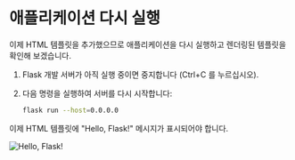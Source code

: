 # 애플리케이션 다시 실행

이제 HTML 템플릿을 추가했으므로 애플리케이션을 다시 실행하고 렌더링된 템플릿을 확인해 보겠습니다.

1. Flask 개발 서버가 아직 실행 중이면 중지합니다 (Ctrl+C 를 누르십시오).

2. 다음 명령을 실행하여 서버를 다시 시작합니다:

   ```bash
   flask run --host=0.0.0.0
   ```

이제 HTML 템플릿에 "Hello, Flask!" 메시지가 표시되어야 합니다.

![Hello, Flask!](../assets/hello-flask.png)
